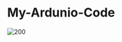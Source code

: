 
# My-Ardunio-Code
![200](https://user-images.githubusercontent.com/62868878/132131918-9766cbed-5b17-43f4-a872-f5ca6890abf1.gif)
